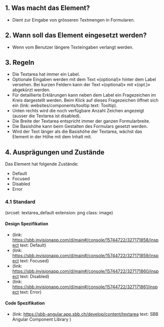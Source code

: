 ## 1. Was macht das Element? 
* Dient zur Eingabe von grösseren Textmengen in Formularen.

## 2. Wann soll das Element eingesetzt werden?
* Wenn vom Benutzer längere Texteingaben verlangt werden.

## 3. Regeln 
* Die Textarea hat immer ein Label.
* Optionale Eingaben werden mit dem Text «(optional)» hinter dem Label versehen. Bei kurzen Feldern kann der Text «(optional)» mit «(opt.)» abgekürzt werden.
* Für detaillierte Erklärungen kann neben dem Label ein Fragezeichen im Kreis dargestellt werden. Beim Klick auf dieses Fragezeichen öffnet sich ein (link: websites/components/tooltip text: Tooltip).
* Unten rechts wird die noch verfügbare Anzahl Zeichen angezeigt (ausser die Textarea ist disabled).
* Die Breite der Textarea entspricht immer der ganzen Formularbreite.
* Die Basishöhe kann beim Gestalten des Formulars gesetzt werden.
* Wird der Text länger als die Basishöhe der Textarea, wächst das Element in der Höhe mit dem Inhalt mit.

## 4. Ausprägungen und Zustände
Das Element hat folgende Zustände:
* Default
* Focused
* Disabled
* Error

### 4.1 Standard
(srcset: textarea_default extension: png class: image)

#### Design Spezifikation
*   (link: https://sbb.invisionapp.com/d/main#/console/15744722/327171858/inspect text: Default)
*   (link: https://sbb.invisionapp.com/d/main#/console/15744722/327171859/inspect text: Focused)
*   (link: https://sbb.invisionapp.com/d/main#/console/15744722/327171860/inspect text: Disabled)
*   (link: https://sbb.invisionapp.com/d/main#/console/15744722/327171861/inspect text: Error)

#### Code Spezifikation
* (link: https://sbb-angular.app.sbb.ch/develop/content/textarea text: SBB Angular Component Library )